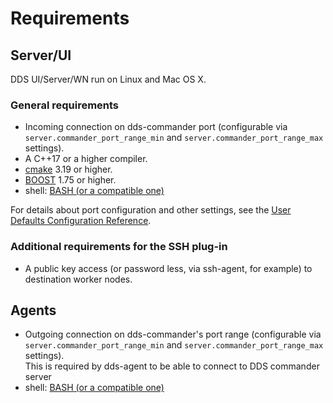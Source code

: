 # Requirements

## Server/UI

DDS UI/Server/WN run on Linux and Mac OS X.

### General requirements

- Incoming connection on dds-commander port (configurable via `server.commander_port_range_min` and `server.commander_port_range_max` settings).
- A C++17 or a higher compiler.
- [cmake](http://www.cmake.org/) 3.19 or higher.
- [BOOST](http://www.boost.org/) 1.75 or higher.
- shell: [BASH (or a compatible one)](http://en.wikipedia.org/wiki/Bash_(Unix_shell))

For details about port configuration and other settings, see the [User Defaults Configuration Reference](user-defaults-configuration.md).

### Additional requirements for the SSH plug-in

- A public key access (or password less, via ssh-agent, for example) to destination worker nodes.

## Agents

- Outgoing connection on dds-commander's port range (configurable via `server.commander_port_range_min` and `server.commander_port_range_max` settings).  
This is required by dds-agent to be able to connect to DDS commander server
- shell: [BASH (or a compatible one)](http://en.wikipedia.org/wiki/Bash_(Unix_shell))

